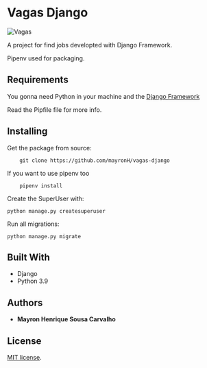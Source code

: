 # Vagas Django

![Vagas](https://i.imgur.com/AnzEN5S.jpg)

A project for find jobs developted with Django Framework.

Pipenv used for packaging.

## Requirements

You gonna need Python in your machine and the <a href="https://www.djangoproject.com/download/"> Django Framework</a>

Read the Pipfile file for more info.

## Installing

Get the package from source:

```
    git clone https://github.com/mayronH/vagas-django
```

If you want to use pipenv too

```
    pipenv install
```

Create the SuperUser with: 

```
python manage.py createsuperuser 
```

Run all migrations: 

```
python manage.py migrate
```

## Built With

- Django
- Python 3.9

## Authors

- **Mayron Henrique Sousa Carvalho**

## License

[MIT license](https://opensource.org/licenses/MIT).
